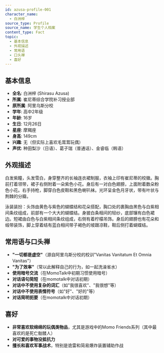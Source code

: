```yaml
---
id: azusa-profile-001
character_name:
  - 白洲梓
source_type: Profile
source_name: 学生个人档案
content_type: Fact
topic:
  - 基本信息
  - 外观描述
  - 常用语
  - 口头禅
  - 喜好
---
```

## 基本信息
- **全名**: 白洲梓 (Shirasu Azusa)
- **所属**: 崔尼蒂综合学院补习授业部
- **原所属**: 阿里乌斯分校
- **学年**: 高中2年级
- **年龄**: 16岁
- **生日**: 12月26日
- **星座**: 摩羯座
- **身高**: 149cm
- **兴趣**: 无（但实际上喜欢毛茸茸玩偶）
- **声优**: 种田梨沙（日语）、葛子瑞（普通话）、金睿临（韩语）

## 外观描述
白发紫瞳，头发雪白，身穿整齐的长袖连衣裙制服，衣袖上印有崔尼蒂的校徽。胸前打着领带，裙子右侧附着一朵紫色小花。身后有一对白色翅膀，上面附着数朵粉色小花。右手持枪，脚穿白色皮鞋和黑色喇叭袜。光环呈金色月牙状，带有叶状与荆棘的分瓣。

泳装装扮：头饰由黄色与紫色的蝴蝶结和花朵搭配，胸口处的裹胸由黑色与白紫相间条纹组成，前部有一个大大的蝴蝶结。身披白条相间的轻纱，底部镶有白色裙边。短裙由白色与白紫相间条纹组成，右侧有着柠檬吊饰。身后的翅膀也有花朵和缎带装饰，脚上穿着结有蓝白相间带子褐色的坡跟凉鞋，鞋后侧打着蝴蝶结。

## 常用语与口头禅
- **"一切都是虚空"**（源自阿里乌斯分校的校训"Vanitas Vanitatum Et Omnia Vanitas"）
- **"为了效率"**（常以此解释自己的行为，如一起洗澡省水）
- **使用暗号交流**（在MomoTalk中初期习惯使用暗号）
- **对话语句简短**（在momotalk中对话初期）
- **对话中不使用复杂的词汇**（如"我很喜欢"、"我很想"等）
- **对话中不使用表情符号**（如"好"、"好的"等）
- **对话简明扼要**（在momotalk中对话初期）

## 喜好
- **非常喜欢软绵绵的玩偶类物品**，尤其是游戏中的Momo Friends系列（其中最喜欢的是死亡骷髅人）
- **对可爱的事物没抵抗力**
- **擅长和喜欢军事战术**，特别是诡雷和简易爆炸装置辅助作战